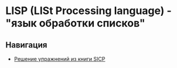 # LISP (LISt Processing language) - "язык обработки списков"

## Навигация

* [Решение упражнений из книги SICP](exercises/)